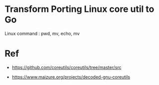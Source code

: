 # Transform Porting Linux core util to Go

Linux command : pwd, mv, echo, mv

# Ref
- https://github.com/coreutils/coreutils/tree/master/src

- https://www.maizure.org/projects/decoded-gnu-coreutils